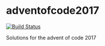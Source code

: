 # adventofcode2017

[![Build Status](https://travis-ci.org/sh33dafi/adventofcode2017.svg?branch=master)](https://travis-ci.org/sh33dafi/adventofcode2017)

Solutions for the advent of code 2017
